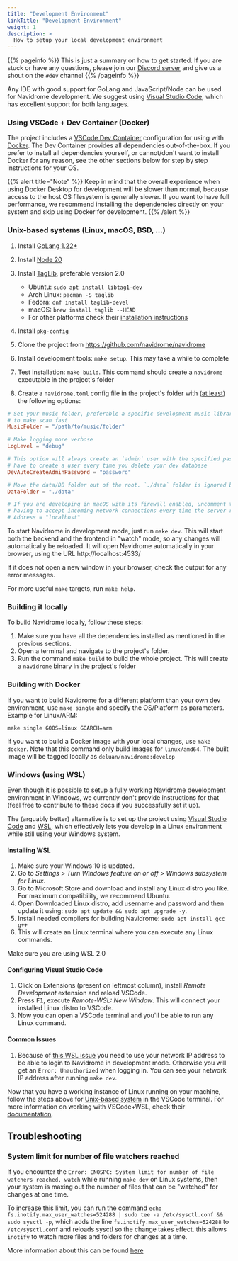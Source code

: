 ```yaml
---
title: "Development Environment"
linkTitle: "Development Environment"
weight: 1
description: >
  How to setup your local development environment
---
```


{{% pageinfo %}}
This is just a summary on how to get started. If you are stuck or have any questions, please join our [Discord server](https://discord.gg/xh7j7yF) and give us a shout on the `#dev` channel
{{% /pageinfo %}}

Any IDE with good support for GoLang and JavaScript/Node can be used for Navidrome development. We suggest using [Visual Studio Code](https://code.visualstudio.com/), which has excellent support for both languages.

### Using VSCode + Dev Container (Docker)

The project includes a [VSCode Dev Container](https://code.visualstudio.com/docs/remote/containers) configuration for using with [Docker](https://www.docker.com/products/docker-desktop). The Dev Container provides all dependencies out-of-the-box. If you prefer to install all dependencies yourself, or cannot/don't want to install Docker for any reason, see the other sections below for step by step instructions for your OS.

{{% alert title="Note" %}}
Keep in mind that the overall experience when using Docker Desktop for development will be slower than normal, because access to the host OS filesystem is generally slower. If you want to have full performance, we recommend installing the dependencies directly on your system and skip using Docker for development.
{{% /alert %}}
### Unix-based systems (Linux, macOS, BSD, …)

1. Install [GoLang 1.22+](https://golang.org/doc/install)
2. Install [Node 20](http://nodejs.org/)
3. Install [TagLib](https://github.com/taglib/taglib/blob/master/INSTALL.md), preferable version 2.0
    - Ubuntu: `sudo apt install libtag1-dev`
    - Arch Linux: `pacman -S taglib`
    - Fedora: `dnf install taglib-devel`
    - macOS: `brew install taglib --HEAD`
    - For other platforms check their [installation instructions](https://github.com/taglib/taglib/blob/master/INSTALL.md)

4. Install `pkg-config`
5. Clone the project from https://github.com/navidrome/navidrome
6. Install development tools: `make setup`. This may take a while to complete
7. Test installation: `make build`. This command should create a `navidrome` executable in the project's folder
8. Create a `navidrome.toml` config file in the project's folder with ([at least](/docs/usage/configuration-options/#available-options)) the following options:
```toml
# Set your music folder, preferable a specific development music library with few songs,
# to make scan fast
MusicFolder = "/path/to/music/folder"

# Make logging more verbose
LogLevel = "debug"

# This option will always create an `admin` user with the specified password, so you don't
# have to create a user every time you delete your dev database
DevAutoCreateAdminPassword = "password"

# Move the data/DB folder out of the root. `./data` folder is ignored by git
DataFolder = "./data"

# If you are developing in macOS with its firewall enabled, uncomment the next line to avoid 
# having to accept incoming network connections every time the server restarts:
# Address = "localhost"
```
To start Navidrome in development mode, just run `make dev`. This will start both the backend
and the frontend in "watch" mode, so any changes will automatically be reloaded. It will open
Navidrome automatically in your browser, using the URL http://localhost:4533/

If it does not open a new window in your browser, check the output for any error messages.

For more useful `make` targets, run `make help`.

### Building it locally

To build Navidrome locally, follow these steps:

1. Make sure you have all the dependencies installed as mentioned in the previous sections.
2. Open a terminal and navigate to the project's folder.
3. Run the command `make build` to build the whole project. This will create a `navidrome` binary in the project's folder

### Building with Docker

If you want to build Navidrome for a different platform than your own dev environment, use `make single` and specify the OS/Platform as parameters. Example for Linux/ARM:
```
make single GOOS=linux GOARCH=arm
```

If you want to build a Docker image with your local changes, use `make docker`. Note that this command only build images for `linux/amd64`. The built image will be tagged locally as `deluan/navidrome:develop`

### Windows (using WSL)

Even though it is possible to setup a fully working Navidrome development environment in Windows, we currently don't provide instructions for that (feel free to contribute to these docs if you successfully set it up). 

The (arguably better) alternative is to set up the project using [Visual Studio Code](https://code.visualstudio.com/) and [WSL](https://docs.microsoft.com/en-us/windows/wsl/), which effectively lets you develop in a Linux environment while still using your Windows system.

#### Installing WSL
  1. Make sure your Windows 10 is updated.
  2. Go to _Settings > Turn Windows feature on or off > Windows subsystem for Linux_.
  3. Go to Microsoft Store and download and install any Linux distro you like. For maximum compatibility, we recommend Ubuntu.
  4. Open Downloaded Linux distro, add username and password and then update it using: `sudo apt update && sudo apt upgrade -y`.
  5. Install needed compilers for building Navidrome: `sudo apt install gcc g++`
  6. This will create an Linux terminal where you can execute any Linux commands.

Make sure you are using WSL 2.0

#### Configuring Visual Studio Code
  1. Click on Extensions (present on leftmost column), install _Remote Development_ extension and reload VSCode.
  2. Press <kbd>F1</kbd>, execute _Remote-WSL: New Window_. This will connect your installed Linux distro to VSCode.
  3. Now you can open a VSCode terminal and you'll be able to run any Linux command.

#### Common Issues
  1. Because of [this WSL issue](https://github.com/microsoft/WSL/issues/4885) you need to use your network IP address to be able to login to Navidrome in development mode. Otherwise you will get an `Error: Unauthorized` when logging in. You can see your network IP address after running `make dev`. 

Now that you have a working instance of Linux running on your machine, follow the steps above for [Unix-based system](/docs/developers/dev-environment/#unix-based-systems-linux-macos-bsd-) in the VSCode terminal. For more information on working with VSCode+WSL, check their [documentation](https://code.visualstudio.com/docs/remote/wsl).

## Troubleshooting

### System limit for number of file watchers reached


If you encounter the `Error: ENOSPC: System limit for number of file watchers reached, watch` while running `make dev` on Linux systems, then your system is maxing out the number of files that can be "watched" for changes at one time.

To increase this limit, you can run the command `echo fs.inotify.max_user_watches=524288 | sudo tee -a /etc/sysctl.conf && sudo sysctl -p`, which adds the line `fs.inotify.max_user_watches=524288` to `/etc/sysctl.conf` and reloads sysctl so the change takes effect. this allows `inotify` to watch more files and folders for changes at a time.

More information about this can be found [here](https://dev.to/rubiin/ubuntu-increase-inotify-watcher-file-watch-limit-kf4)
